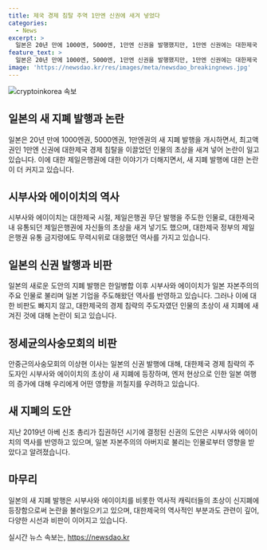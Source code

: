 ```yaml
---
title: 제국 경제 침탈 주역 1만엔 신권에 새겨 넣었다
categories:
  - News
excerpt: >
  일본은 20년 만에 1000엔, 5000엔, 1만엔 신권을 발행했지만, 1만엔 신권에는 대한제국 경제 침탈을 주도했던 시부사와 에이이치의 초상이 새겨져 논란이 일고 있다. 이는 대한제국 내 유통됐던 제일은행권에 얽힌 역사적 경계 때문으로, 한일병합 이후에도 영향을 미쳤다는 비판이 나오고 있다. 일본 여행이 대중화된 현 상황에서, 이번 신권의 인물이 우리에게 어떤 영향을 끼치는지에 대한 관심이 존재한다. 2019년 아베 신조 총리 시기에 결정된 이번 신권은 일본 역사와의 연관성으로 논란의 여지가 있다.
feature_text: >
  일본은 20년 만에 1000엔, 5000엔, 1만엔 신권을 발행했지만, 1만엔 신권에는 대한제국 경제 침탈을 주도했던 시부사와 에이이치의 초상이 새겨져 논란이 일고 있다. 이는 대한제국 내 유통됐던 제일은행권에 얽힌 역사적 경계 때문으로, 한일병합 이후에도 영향을 미쳤다는 비판이 나오고 있다. 일본 여행이 대중화된 현 상황에서, 이번 신권의 인물이 우리에게 어떤 영향을 끼치는지에 대한 관심이 존재한다. 2019년 아베 신조 총리 시기에 결정된 이번 신권은 일본 역사와의 연관성으로 논란의 여지가 있다.
image: 'https://newsdao.kr/res/images/meta/newsdao_breakingnews.jpg'
---
```


<p><img src="https://newsdao.kr/res/images/meta/newsdao_breakingnews.jpg" alt="cryptoinkorea 속보" /></p>

<h2 data-ke-size="size26">일본의 새 지폐 발행과 논란</h2>

<p data-ke-size="size16">일본은 20년 만에 1000엔권, 5000엔권, 1만엔권의 새 지폐 발행을 개시하면서, 최고액권인 1만엔 신권에 대한제국 경제 침탈을 이끌었던 인물의 초상을 새겨 넣어 논란이 일고 있습니다. 이에 대한 제일은행권에 대한 이야기가 더해지면서, 새 지폐 발행에 대한 논란이 더 커지고 있습니다.</p>

<h2 data-ke-size="size26">시부사와 에이이치의 역사</h2>

<p data-ke-size="size16">시부사와 에이이치는 대한제국 시절, 제일은행권 무단 발행을 주도한 인물로, 대한제국 내 유통되던 제일은행권에 자신들의 초상을 새겨 넣기도 했으며, 대한제국 정부의 제일은행권 유통 금지령에도 무력시위로 대응했던 역사를 가지고 있습니다.</p>

<h2 data-ke-size="size26">일본의 신권 발행과 비판</h2>

<p data-ke-size="size16">일본의 새로운 도안의 지폐 발행은 한일병합 이후 시부사와 에이이치가 일본 자본주의의 주요 인물로 불리며 일본 기업을 주도해왔던 역사를 반영하고 있습니다. 그러나 이에 대한 비판도 빠지지 않고, 대한제국의 경제 침략의 주도자였던 인물의 초상이 새 지폐에 새겨진 것에 대해 논란이 되고 있습니다.</p>

<h2 data-ke-size="size26">정세균의사숭모회의 비판</h2>

<p data-ke-size="size16">안중근의사숭모회의 이상현 이사는 일본의 신권 발행에 대해, 대한제국 경제 침략의 주도자인 시부사와 에이이치의 초상이 새 지폐에 등장하며, 엔저 현상으로 인한 일본 여행의 증가에 대해 우리에게 어떤 영향을 끼칠지를 우려하고 있습니다.</p>

<h2 data-ke-size="size26">새 지폐의 도안</h2>

<p data-ke-size="size16">지난 2019년 아베 신조 총리가 집권하던 시기에 결정된 신권의 도안은 시부사와 에이이치의 역사를 반영하고 있으며, 일본 자본주의의 아버지로 불리는 인물로부터 영향을 받았다고 알려졌습니다.</p>

<h2 data-ke-size="size26">마무리</h2>

<p data-ke-size="size16">일본의 새 지폐 발행은 시부사와 에이이치를 비롯한 역사적 캐릭터들의 초상이 신지폐에 등장함으로써 논란을 불러일으키고 있으며, 대한제국의 역사적인 부분과도 관련이 깊어, 다양한 시선과 비판이 이어지고 있습니다.</p>
실시간 뉴스 속보는, <a href="https://newsdao.kr" rel="dofollow">https://newsdao.kr</a>


